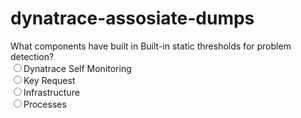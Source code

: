 # dynatrace-assosiate-dumps


What components have built in Built-in static thresholds for problem detection?<br>
  <input type="radio" >Dynatrace Self Monitoring<br>
  <input type="radio" >Key Request<br>
  <input type="radio" >Infrastructure<br>
  <input type="radio" >Processes<br>
